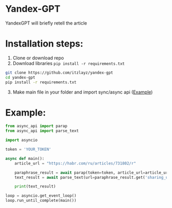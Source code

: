# Yandex-GPT

YandexGPT will briefly retell the article

# Installation steps:
1. Clone or download repo
2. Download libraries `pip install -r requirements.txt`
```sh
git clone https://github.com/itzlayz/yandex-gpt
cd yandex-gpt
pip install -r requirements.txt
```
3. Make main file in your folder and import sync/async api ([Example](yandex-gpt/README.md#Example:))

# Example:
```python
from async_api import parap
from async_api import parse_text

import asyncio

token = 'YOUR_TOKEN'

async def main():
    article_url = "https://habr.com/ru/articles/731802/r"

    paraphrase_result = await parap(token=token, article_url=article_url)
    text_result = await parse_text(url=paraphrase_result.get('sharing_url'))

    print(text_result)

loop = asyncio.get_event_loop()
loop.run_until_complete(main())
```
